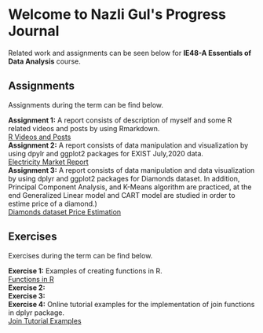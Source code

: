 # Welcome to Nazli Gul's Progress Journal
Related work and assignments can be seen below for **IE48-A Essentials of Data Analysis** course.


## Assignments
Assignments during the term can be find below.<br>

**Assignment 1:**  A report consists of description of myself and some R related videos and posts by using Rmarkdown.<br> 
[R Videos and Posts](https://pjournal.github.io/boun01-NazliGul/Assignment-1-RmarkdownFile_.html)<br>
**Assignment 2:** A report consists of data manipulation and visualization by using dpylr and ggplot2 packages for EXIST July,2020 data.<br> 
[Electricity Market Report](https://pjournal.github.io/boun01-NazliGul/Assignment-2-July-Report.html)<br>
**Assignment 3:** A report consists of data manipulation and data visualization by using dplyr and ggplot2 packages for Diamonds dataset. In addition, Principal Component Analysis, and K-Means algorithm are practiced, at the end Generalized Linear model and CART model are studied in order to estime price of a diamond.)<br> 
[Diamonds dataset Price Estimation](https://pjournal.github.io/boun01-NazliGul/Assignment-2-July-Report.html)<br>

## Exercises
Exercises during the term can be find below.<br>

**Exercise 1:** Examples of creating functions in R.<br> 
[Functions in R](https://pjournal.github.io/boun01-NazliGul/Exercise-1.html)<br>
**Exercise 2:** <br>
**Exercise 3:** <br>
**Exercise 4:** Online tutorial examples for the implementation of join functions in dplyr package.<br> 
[Join Tutorial Examples](https://pjournal.github.io/boun01-NazliGul/Exercise-3.html)<br>


